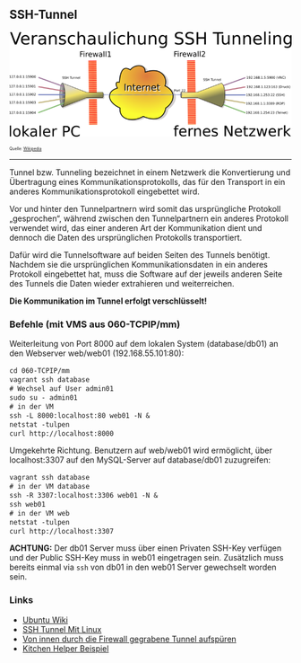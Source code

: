 SSH-Tunnel
----------

![](../../../images/SSHTunnel.png)

<p style="font-size: 0.5em">Quelle: <a href="https://de.wikipedia.org/wiki/Tunnel_(Rechnernetz)">Wikipedia</a></p>

- - -

Tunnel bzw. Tunneling bezeichnet in einem Netzwerk die Konvertierung und Übertragung eines Kommunikationsprotokolls, das für den Transport in ein anderes Kommunikationsprotokoll eingebettet wird. 

Vor und hinter den Tunnelpartnern wird somit das ursprüngliche Protokoll „gesprochen“, während zwischen den Tunnelpartnern ein anderes Protokoll verwendet wird, das einer anderen Art der Kommunikation dient und dennoch die Daten des ursprünglichen Protokolls transportiert. 

Dafür wird die Tunnelsoftware auf beiden Seiten des Tunnels benötigt. Nachdem sie die ursprünglichen Kommunikationsdaten in ein anderes Protokoll eingebettet hat, muss die Software auf der jeweils anderen Seite des Tunnels die Daten wieder extrahieren und weiterreichen.

**Die Kommunikation im Tunnel erfolgt verschlüsselt!**

### Befehle (mit VMS aus 060-TCPIP/mm)

Weiterleitung von Port 8000 auf dem lokalen System (database/db01) an den Webserver web/web01 (192.168.55.101:80):

	cd 060-TCPIP/mm
	vagrant ssh database
	# Wechsel auf User admin01
	sudo su - admin01
	# in der VM
	ssh -L 8000:localhost:80 web01 -N &
	netstat -tulpen
	curl http://localhost:8000

Umgekehrte Richtung. Benutzern auf web/web01 wird ermöglicht, über localhost:3307 auf den MySQL-Server auf database/db01 zuzugreifen:

	vagrant ssh database
	# in der VM database
	ssh -R 3307:localhost:3306 web01 -N &
	ssh web01
	# in der VM web
	netstat -tulpen
	curl http://localhost:3307

	
**ACHTUNG:** Der db01 Server muss über einen Privaten SSH-Key verfügen und der Public SSH-Key muss in web01 eingetragen sein. Zusätzlich muss bereits einmal via `ssh` von db01 in den web01 Server gewechselt worden sein.
	
### Links

* [Ubuntu Wiki](https://wiki.ubuntuusers.de/SSH/)
* [SSH Tunnel Mit Linux](https://blog.ch-becker.de/2011/02/20/ssh-tunnel-mit-linux/)
* [Von innen durch die Firewall gegrabene Tunnel aufspüren](http://www.linux-magazin.de/Ausgaben/2008/11/Kein-Ausweg)
* [Kitchen Helper Beispiel](http://iotkit.mc-b.ch/2016-03-04-IoT-Orchestrierung/)

